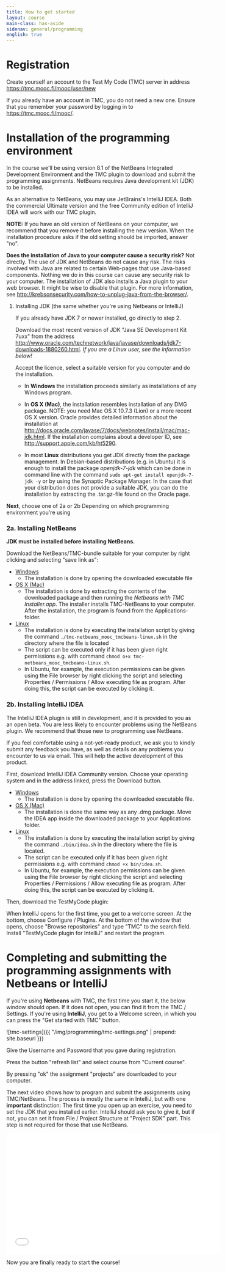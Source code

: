 ```yaml
---
title: How to get started
layout: course
main-class: has-aside
sidenav: general/programming
english: true
---
```

# Registration
Create yourself an account to the Test My Code (TMC) server in address <https://tmc.mooc.fi/mooc/user/new>

If you already have an account in TMC, you do not need a new one. Ensure that you remember your password by logging in to  <https://tmc.mooc.fi/mooc/>.

# Installation of the programming environment

In the course we'll be using version 8.1 of the NetBeans Integrated Development Environment and the TMC plugin to download and submit the programming assignments. NetBeans requires Java development kit (JDK) to be installed.

As an alternative to NetBeans, you may use JetBrains's IntelliJ IDEA. Both the commercial Ultimate version and the free Community edition of IntelliJ IDEA will work with our TMC plugin.

**NOTE:** If you have an old version of NetBeans on your computer, we recommend that you remove it before installing the new version. When the installation procedure asks  if the old setting should be imported, answer "no".

**Does the installation of Java to your computer cause a security risk?** Not directly. The use of JDK and NetBeans do not cause any risk. The risks involved with Java are related to certain Web-pages that use Java-based components. Nothing we do in this course can cause any security risk to your computer. The installation of JDK also installs a Java plugin to your web browser. It might be wise to disable that plugin. For more information, see  <http://krebsonsecurity.com/how-to-unplug-java-from-the-browser/>.

1. Installing JDK (the same whether you're using Netbeans or IntelliJ)

   If you already have JDK 7 or newer installed, go directly to step 2.

   Download the most recent version of JDK "Java SE Development Kit 7uxx" from the address <http://www.oracle.com/technetwork/java/javase/downloads/jdk7-downloads-1880260.html>. *If you are a Linux user, see the information below!*

   Accept the licence, select a suitable version for you computer and do the installation.

   - In **Windows** the installation proceeds similarly as installations of any Windows program.

   - In **OS X (Mac)**, the installation resembles installation of any DMG package. NOTE: you need Mac OS X 10.7.3 (Lion) or a more recent OS X version. Oracle provides detailed information about the installation at <http://docs.oracle.com/javase/7/docs/webnotes/install/mac/mac-jdk.html>. If the installation complains about a developer ID, see <http://support.apple.com/kb/ht5290>.

   - In most **Linux** distributions you get JDK directly from the package management. In Debian-based distributions (e.g. in Ubuntu) it is enough to install the package *openjdk-7-jdk* which can be done in command line with the command `sudo apt-get install openjdk-7-jdk -y` or by using the Synaptic Package Manager. In the case that your distribution does not provide a suitable JDK, you can do the installation by extracting the .tar.gz-file found on the Oracle page.

**Next**, choose one of 2a or 2b Depending on which programming environment you're using

### 2a. Installing NetBeans

   **JDK must be installed before installing NetBeans.**

   Download the NetBeans/TMC-bundle suitable for your computer by right clicking and selecting "save link as":

   - [Windows](http://update.testmycode.net/installers/tmc-netbeans_mooc/tmc-netbeans_mooc_tmcbeans-windows.exe)
       - The installation is done by opening the downloaded executable file
   - [OS X (Mac)](http://update.testmycode.net/installers/tmc-netbeans_mooc/tmc-netbeans_mooc_tmcbeans-macosx.tgz)
      - The installation is done by extracting the contents of the downloaded package and then running the *Netbeans with TMC Installer.app*. The installer installs TMC-NetBeans to your computer. After the installation, the program is found from the Applications-folder.
   - [Linux](http://update.testmycode.net/installers/tmc-netbeans_mooc/tmc-netbeans_mooc_tmcbeans-linux.sh)
      - The installation is done by executing the installation script by giving the command `./tmc-netbeans_mooc_tmcbeans-linux.sh` in the directory where the file is located
      - The script can be executed only if it has been given right permissions e.g. with command `chmod o+x tmc-netbeans_mooc_tmcbeans-linux.sh`.
      - In Ubuntu, for example, the execution permissions can be given using the File browser  by right clicking the script and selecting Properties / Permissions / Allow executing file as program. After doing this, the script can be executed by clicking it.

### 2b. Installing IntelliJ IDEA

<div class="warning-banner">
  <p>The IntelliJ IDEA plugin is still in development, and it is provided to you as an open beta. You are less likely to encounter problems using the NetBeans plugin. We recommend that those new to programming use NetBeans.</p>
  <p>If you feel comfortable using a not-yet-ready product, we ask you to kindly submit any feedback you have, as well as details on any problems you encounter to us via email. This will help the active development of this product.</p>
</div>

First, download IntelliJ IDEA Community version. Choose your operating system and in the address linked, press the Download button.

   - [Windows](https://www.jetbrains.com/idea/download/#section=windows)
      - The installation is done by opening the downloaded executable file.
   - [OS X (Mac)](https://www.jetbrains.com/idea/download/#section=linux)
      - The installation is done the same way as any .dmg package. Move the IDEA app inside the downloaded package to your Applications folder.
   - [Linux](https://www.jetbrains.com/idea/download/#section=linux)
      - The installation is done by executing the installation script by giving the command `./bin/idea.sh` in the directory where the file is located.
      - The script can be executed only if it has been given right permissions e.g. with command `chmod +x bin/idea.sh`.
      - In Ubuntu, for example, the execution permissions can be given using the File browser  by right clicking the script and selecting Properties / Permissions / Allow executing file as program. After doing this, the script can be executed by clicking it.

Then, download the TestMyCode plugin:

When IntelliJ opens for the first time, you get to a welcome screen. At the bottom, choose Configure / Plugins. At the bottom of the window that opens,
choose "Browse repositories" and type "TMC" to the search field. Install "TestMyCode plugin for IntelliJ" and restart the program.


# Completing and submitting the programming assignments with Netbeans or IntelliJ

If you're using **Netbeans** with TMC, the first time you start it, the below window should open. If it does not open, you can find it from the TMC / Settings. If you're using **IntelliJ**, you get to a Welcome screen, in which you can press the "Get started with TMC" button.

![tmc-settings]({{ "/img/programming/tmc-settings.png" | prepend: site.baseurl }})

Give the Username and Password that you gave during registration.

Press the button "refresh list" and select course from "Current course".

By pressing "ok" the assignment "projects" are downloaded to your computer.

The next video shows how to program and submit the assignments using TMC/NetBeans. The process is mostly the same in IntelliJ, but with one **important** distinction: The first time you open up an exercise, you need to set the JDK that you installed earlier. IntelliJ should ask you to give it, but if not, you can set it from File / Project Structure at "Project SDK" part. This step is not required for those that use NetBeans.

<div class="videowrapper">
<iframe width="560" height="315" src="//www.youtube.com/embed/ZFsg0Uh0UVE" frameborder="0" allowfullscreen></iframe>
</div>

Now you are finally ready to start the course!
